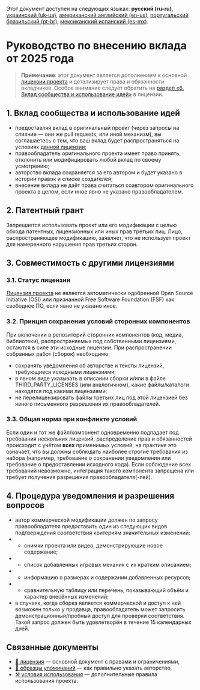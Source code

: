 Этот документ доступен на следующих языках: **русский (ru-ru)**, [украинский (uk-ua)](/other-langs/CONTRIBUTING_uk-ua.md), [американский английский (en-us)](/CONTRIBUTING.md), [португальский бразильский (pt-br)](/other-langs/CONTRIBUTING_pt-br.md), [мексиканский испанский (es-mx)](/other-langs/CONTRIBUTING_es-mx.md).

# Руководство по внесению вклада от 2025 года

> **Примечание**: этот документ является дополнением к основной [лицензии проекта](/other-langs/LICENSE_ru-ru.md) и детализирует права и обязанности вкладчиков. Особое внимание следует обратить на [раздел «6. Вклад сообщества и использование идей»](/other-langs/LICENSE_ru-ru.md#1-вклад-сообщества-и-использование-идей) в лицензии.

## 1. Вклад сообщества и использование идей

* предоставляя вклад в оригинальный проект (через запросы на слияние — они же pull requests, или иной механизм), вы соглашаетесь с тем, что ваш вклад будет распространяться на условиях [данной лицензии](/other-langs/LICENSE_ru-ru.md);
* правообладатель оригинального проекта имеет право принять, отклонить или модифицировать любой вклад по своему усмотрению;
* авторство вклада сохраняется за его автором и будет указано в истории правок и списке создателей;
* внесение вклада не даёт права считаться соавтором оригинального проекта в целом, если иное явно не указано правообладателем.

## 2. Патентный грант

Запрещается использовать проект или его модификации с целью обхода патентных, лицензионных или иных прав третьих лиц. Лицо, распространяющее модификацию, заявляет, что не использует проект для намеренного нарушения прав третьих сторон.

## 3. Совместимость с другими лицензиями

### 3.1. Статус лицензии

[Лицензия проекта](/LICENSE_ru-ru.md) не является автоматически одобренной Open Source Initiative (OSI) или признанной Free Software Foundation (FSF) как свободное ПО, если явно не указано иное.

### 3.2. Принцип сохранения условий сторонних компонентов

При включении в репозиторий сторонних компонентов (код, медиа, библиотеки), распространяемых под собственными лицензиями, остаются в силе эти исходные лицензии. При распространении собранных работ (сборок) необходимо:

* сохранять уведомления об авторстве и тексты лицензий, требующиеся исходными лицензиями;
* в явном виде указывать в описании сборки и/или в файле THIRD_PARTY_LICENSES (или аналогичном), какие файлы/каталоги находятся под какими лицензиями;
* не перелицензировать файлы третьих лиц под этой лицензией без явного письменного разрешения их правообладателей.

### 3.3. Общая норма при конфликте условий

Если один и тот же файл/компонент одновременно подпадает под требования нескольких лицензий, распределение прав и обязанностей происходит с учётом **всех** применимых условий; на практике это означает, что вы должны соблюдать наиболее строгие требования из набора (например, требование о сохранении уведомления или требование о предоставлении исходного кода). Если соблюдение всех требований невозможно, интеграция такого компонента запрещена или требует получения разрешения правообладателя(-лей).

## 4. Процедура уведомления и разрешения вопросов

* автор коммерческой модификации должен по запросу правообладателя предоставить один из следующих видов подтверждения соответствия критериям значительных изменений:
* * снимки проекта или видео, демонстрирующие новое содержание;
* * список добавленных игровых механик с их кратким описанием;
* * информацию о размерах и содержании добавленных ресурсов;
* * сравнительную таблицу или перечень, показывающий объём и характер внесённых изменений;
* в случаях, когда сборка является коммерческой и доступ к ней возможен только у продавца, правообладатель может запросить демонстрационный/пробный доступ для проверки соответствия. Такой запрос должен быть удовлетворён в течение 15 календарных дней.

## Связанные документы

* [📜 лицензия](/LICENSE_ru-ru.md) — основной документ с правами и ограничениями,
* [👤 образцы упоминаний](/ATTRIBUTION_ru-ru.md) — как правильно указать авторство,
* [⚒️ условия использования](/TERMS_OF_USE_ru-ru.md) — дополнительные правила использования проекта.
